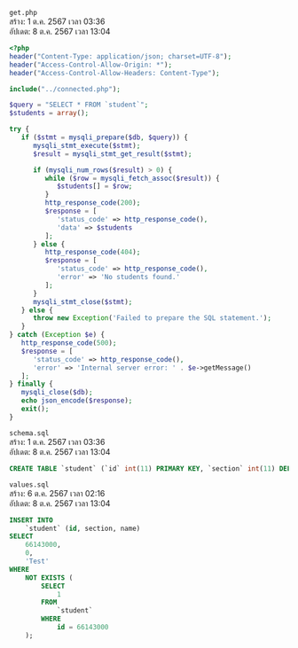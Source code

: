 `get.php`<br>
สร้าง: 1 ต.ค. 2567 เวลา 03:36<br>
อัปเดต: 8 ต.ค. 2567 เวลา 13:04<br>
```php
<?php
header("Content-Type: application/json; charset=UTF-8");
header("Access-Control-Allow-Origin: *");
header("Access-Control-Allow-Headers: Content-Type");

include("../connected.php");

$query = "SELECT * FROM `student`";
$students = array();

try {
   if ($stmt = mysqli_prepare($db, $query)) {
      mysqli_stmt_execute($stmt);
      $result = mysqli_stmt_get_result($stmt);

      if (mysqli_num_rows($result) > 0) {
         while ($row = mysqli_fetch_assoc($result)) {
            $students[] = $row;
         }
         http_response_code(200);
         $response = [
            'status_code' => http_response_code(),
            'data' => $students
         ];
      } else {
         http_response_code(404);
         $response = [
            'status_code' => http_response_code(),
            'error' => 'No students found.'
         ];
      }
      mysqli_stmt_close($stmt);
   } else {
      throw new Exception('Failed to prepare the SQL statement.');
   }
} catch (Exception $e) {
   http_response_code(500);
   $response = [
      'status_code' => http_response_code(),
      'error' => 'Internal server error: ' . $e->getMessage()
   ];
} finally {
   mysqli_close($db);
   echo json_encode($response);
   exit();
}

```
`schema.sql`<br>
สร้าง: 1 ต.ค. 2567 เวลา 03:36<br>
อัปเดต: 8 ต.ค. 2567 เวลา 13:04<br>
```sql
CREATE TABLE `student` (`id` int(11) PRIMARY KEY, `section` int(11) DEFAULT NULL, `name` varchar(255) DEFAULT NULL, `status` varchar(50) DEFAULT NULL)

```
`values.sql`<br>
สร้าง: 6 ต.ค. 2567 เวลา 02:16<br>
อัปเดต: 8 ต.ค. 2567 เวลา 13:04<br>
```sql
INSERT INTO
	`student` (id, section, name)
SELECT
	66143000,
	0,
	'Test'
WHERE
	NOT EXISTS (
		SELECT
			1
		FROM
			`student`
		WHERE
			id = 66143000
	);

```
